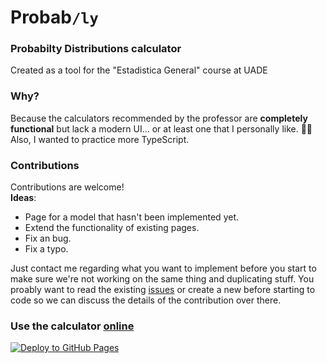 # Probab`/ly`

### Probabilty Distributions calculator

Created as a tool for the "Estadistica General" course at UADE

### Why?

Because the calculators recommended by the professor are __completely functional__
but lack a modern UI... or at least one that I personally like. 🤷‍♂️  
Also, I wanted to practice more TypeScript.

### Contributions

Contributions are welcome!  
__Ideas__:  
- Page for a model that hasn't been implemented yet.
- Extend the functionality of existing pages.
- Fix an bug.
- Fix a typo.  

Just contact me regarding what you want to implement before you start to make sure we're not working on the same thing and duplicating stuff.
You proably want to read the existing [issues](https://github.com/diegoasanch/probably/issues)
or create a new before starting to code so we can discuss the details of the contribution over there.

### Use the calculator [online](https://diegoasanch.github.io/probably/)

[![Deploy to GitHub Pages](https://github.com/diegoasanch/probably/actions/workflows/deploy.yml/badge.svg)](https://github.com/diegoasanch/probably/actions/workflows/deploy.yml)
